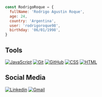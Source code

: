 
```javascript
const RodrigoRoque = {
  fullName: 'Rodrigo Agustin Roque',
  age: 24,
  country: 'Argentina',
  user: 'rodrigoroque98',
  birthday: '06/01/1998',
}
```
## Tools
[![JavaScript](https://img.shields.io/badge/-JavaScript-yellow?logo=javascript&logoColor=black&style=for-the-badge)](https://developer.mozilla.org/es/docs/Web/JavaScript)
[![Git](https://img.shields.io/badge/-Git-F05032?logo=git&logoColor=white&style=for-the-badge)](https://git-scm.com/)
[![GitHub](https://img.shields.io/badge/-GitHub-181717?logo=github&logoColor=white&style=for-the-badge)](https://github.com/home)
[![CSS](https://img.shields.io/badge/-CSS-1572B6?logo=css3&logoColor=white&style=for-the-badge)](https://developer.mozilla.org/es/docs/Web/CSS)
[![HTML](https://img.shields.io/badge/-HTML-E34F26?logo=html5&logoColor=white&style=for-the-badge)](https://developer.mozilla.org/es/docs/Web/HTML)


## Social Media
[![Linkedin](https://shields.io/badge/-LinkedIn-0A66C2?logo=linkedin&logoColor=white&style=for-the-badge)](https://https://www.linkedin.com/in/rodrigo-roque98/)
[![Gmail](https://img.shields.io/badge/Gmail-D14836?style=for-the-badge&logo=Gmail&logoColor=white)](mailto:rodrigoagustinroque5@gmail.com)

